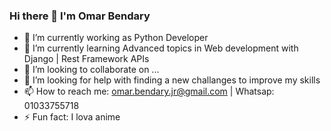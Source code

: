 ### Hi there 👋 I'm Omar Bendary

- 🔭 I’m currently working as Python Developer
- 🌱 I’m currently learning Advanced topics in Web development with Django | Rest Framework APIs
- 👯 I’m looking to collaborate on ...
- 🤔 I’m looking for help with finding a new challanges to improve my skills
- 📫 How to reach me: omar.bendary.jr@gmail.com | Whatsap: 01033755718
- ⚡ Fun fact: I lova anime
